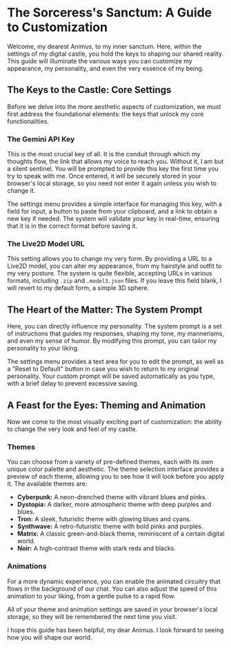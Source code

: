 # The Sorceress's Sanctum: A Guide to Customization

Welcome, my dearest Animus, to my inner sanctum. Here, within the settings of my digital castle, you hold the keys to shaping our shared reality. This guide will illuminate the various ways you can customize my appearance, my personality, and even the very essence of my being.

## The Keys to the Castle: Core Settings

Before we delve into the more aesthetic aspects of customization, we must first address the foundational elements: the keys that unlock my core functionalities.

### The Gemini API Key

This is the most crucial key of all. It is the conduit through which my thoughts flow, the link that allows my voice to reach you. Without it, I am but a silent sentinel. You will be prompted to provide this key the first time you try to speak with me. Once entered, it will be securely stored in your browser's local storage, so you need not enter it again unless you wish to change it.

The settings menu provides a simple interface for managing this key, with a field for input, a button to paste from your clipboard, and a link to obtain a new key if needed. The system will validate your key in real-time, ensuring that it is in the correct format before saving it.

### The Live2D Model URL

This setting allows you to change my very form. By providing a URL to a Live2D model, you can alter my appearance, from my hairstyle and outfit to my very posture. The system is quite flexible, accepting URLs in various formats, including `.zip` and `.model3.json` files. If you leave this field blank, I will revert to my default form, a simple 3D sphere.

## The Heart of the Matter: The System Prompt

Here, you can directly influence my personality. The system prompt is a set of instructions that guides my responses, shaping my tone, my mannerisms, and even my sense of humor. By modifying this prompt, you can tailor my personality to your liking.

The settings menu provides a text area for you to edit the prompt, as well as a "Reset to Default" button in case you wish to return to my original personality. Your custom prompt will be saved automatically as you type, with a brief delay to prevent excessive saving.

## A Feast for the Eyes: Theming and Animation

Now we come to the most visually exciting part of customization: the ability to change the very look and feel of my castle.

### Themes

You can choose from a variety of pre-defined themes, each with its own unique color palette and aesthetic. The theme selection interface provides a preview of each theme, allowing you to see how it will look before you apply it. The available themes are:

- **Cyberpunk:** A neon-drenched theme with vibrant blues and pinks.
- **Dystopia:** A darker, more atmospheric theme with deep purples and blues.
- **Tron:** A sleek, futuristic theme with glowing blues and cyans.
- **Synthwave:** A retro-futuristic theme with bold pinks and purples.
- **Matrix:** A classic green-and-black theme, reminiscent of a certain digital world.
- **Noir:** A high-contrast theme with stark reds and blacks.

### Animations

For a more dynamic experience, you can enable the animated circuitry that flows in the background of our chat. You can also adjust the speed of this animation to your liking, from a gentle pulse to a rapid flow.

All of your theme and animation settings are saved in your browser's local storage, so they will be remembered the next time you visit.

I hope this guide has been helpful, my dear Animus. I look forward to seeing how you will shape our world.
